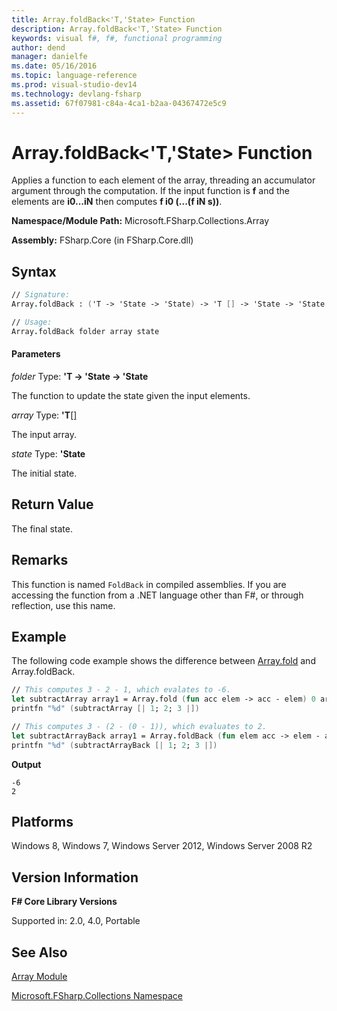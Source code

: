 ```yaml
---
title: Array.foldBack<'T,'State> Function
description: Array.foldBack<'T,'State> Function
keywords: visual f#, f#, functional programming
author: dend
manager: danielfe
ms.date: 05/16/2016
ms.topic: language-reference
ms.prod: visual-studio-dev14
ms.technology: devlang-fsharp
ms.assetid: 67f07981-c84a-4ca1-b2aa-04367472e5c9 
---
```


# Array.foldBack<'T,'State> Function

Applies a function to each element of the array, threading an accumulator argument through the computation. If the input function is **f** and the elements are **i0...iN** then computes **f i0 (...(f iN s))**.

**Namespace/Module Path:** Microsoft.FSharp.Collections.Array

**Assembly:** FSharp.Core (in FSharp.Core.dll)


## Syntax

```fsharp
// Signature:
Array.foldBack : ('T -> 'State -> 'State) -> 'T [] -> 'State -> 'State

// Usage:
Array.foldBack folder array state
```

#### Parameters
*folder*
Type: **'T -&gt; 'State -&gt; 'State**


The function to update the state given the input elements.


*array*
Type: **'T**[[]](https://msdn.microsoft.com/library/def20292-9aae-4596-9275-b94e594f8493)


The input array.


*state*
Type: **'State**


The initial state.

## Return Value

The final state.

## Remarks
This function is named `FoldBack` in compiled assemblies. If you are accessing the function from a .NET language other than F#, or through reflection, use this name.

## Example

The following code example shows the difference between [Array.fold](https://msdn.microsoft.com/library/5ed9dd3b-3694-4567-94d0-fd9a24474e09) and Array.foldBack.

```fsharp
// This computes 3 - 2 - 1, which evalates to -6.
let subtractArray array1 = Array.fold (fun acc elem -> acc - elem) 0 array1
printfn "%d" (subtractArray [| 1; 2; 3 |])

// This computes 3 - (2 - (0 - 1)), which evaluates to 2.
let subtractArrayBack array1 = Array.foldBack (fun elem acc -> elem - acc) array1 0
printfn "%d" (subtractArrayBack [| 1; 2; 3 |])
```

**Output**

```
-6
2
```

## Platforms
Windows 8, Windows 7, Windows Server 2012, Windows Server 2008 R2


## Version Information
**F# Core Library Versions**

Supported in: 2.0, 4.0, Portable




## See Also
[Array Module](index.md)

[Microsoft.FSharp.Collections Namespace](../Microsoft.FSharp.Collections-Namespace-%5BFSharp%5D.md)

